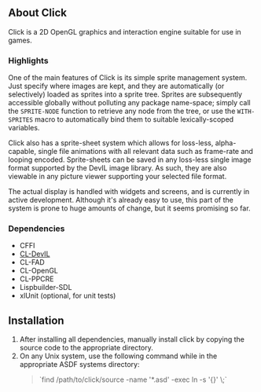 ## About Click

Click is a 2D OpenGL graphics and interaction engine suitable for use
in games.

### Highlights

One of the main features of Click is its simple sprite management
system. Just specify where images are kept, and they are automatically
(or selectively) loaded as sprites into a sprite tree. Sprites are
subsequently accessible globally without polluting any package
name-space; simply call the `SPRITE-NODE` function to retrieve any node
from the tree, or use the `WITH-SPRITES` macro to automatically bind
them to suitable lexically-scoped variables.

Click also has a sprite-sheet system which allows for loss-less,
alpha-capable, single file animations with all relevant data such as
frame-rate and looping encoded. Sprite-sheets can be saved in any
loss-less single image format supported by the DevIL image library. As
such, they are also viewable in any picture viewer supporting your
selected file format.

The actual display is handled with widgets and screens, and is
currently in active development. Although it's already easy to use,
this part of the system is prone to huge amounts of change, but it
seems promising so far.

### Dependencies

* CFFI
* [CL-DevIL](https://github.com/sykopomp/cl-devil "Sykopomp's CL-DevIL")
* CL-FAD
* CL-OpenGL
* CL-PPCRE
* Lispbuilder-SDL
* xlUnit (optional, for unit tests)

## Installation

1. After installing all dependencies, manually install click by
   copying the source code to the appropriate directory.
2. On any Unix system, use the following command while in the
   appropriate ASDF systems directory:
   <blockquote>
   `find /path/to/click/source -name '*.asd' -exec ln -s '{}' \;`
   </blockquote>

